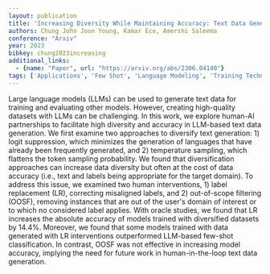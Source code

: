 ```yaml
---
layout: publication
title: 'Increasing Diversity While Maintaining Accuracy: Text Data Generation With Large Language Models And Human Interventions'
authors: Chung John Joon Young, Kamar Ece, Amershi Saleema
conference: "Arxiv"
year: 2023
bibkey: chung2023increasing
additional_links:
  - {name: "Paper", url: "https://arxiv.org/abs/2306.04140"}
tags: ['Applications', 'Few Shot', 'Language Modeling', 'Training Techniques']
---
```

Large language models (LLMs) can be used to generate text data for training and evaluating other models. However, creating high-quality datasets with LLMs can be challenging. In this work, we explore human-AI partnerships to facilitate high diversity and accuracy in LLM-based text data generation. We first examine two approaches to diversify text generation: 1) logit suppression, which minimizes the generation of languages that have already been frequently generated, and 2) temperature sampling, which flattens the token sampling probability. We found that diversification approaches can increase data diversity but often at the cost of data accuracy (i.e., text and labels being appropriate for the target domain). To address this issue, we examined two human interventions, 1) label replacement (LR), correcting misaligned labels, and 2) out-of-scope filtering (OOSF), removing instances that are out of the user's domain of interest or to which no considered label applies. With oracle studies, we found that LR increases the absolute accuracy of models trained with diversified datasets by 14.4&#37;. Moreover, we found that some models trained with data generated with LR interventions outperformed LLM-based few-shot classification. In contrast, OOSF was not effective in increasing model accuracy, implying the need for future work in human-in-the-loop text data generation.
